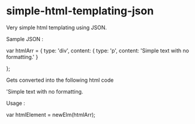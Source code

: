 # simple-html-templating-json
Very simple html templating using JSON.

Sample JSON :

var htmlArr = {
  type: 'div',
  content: {
    type: 'p',
    content: 'Simple text with no formatting.'
  }

};

Gets converted into the following html code

<div>
<p>'Simple text with no formatting.</p>
</div>

Usage :

var htmlElement = newElm(htmlArr);
